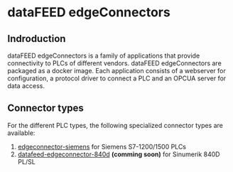 # dataFEED edgeConnectors

## Indroduction
dataFEED edgeConnectors is a family of applications that provide connectivity to PLCs of different vendors.
dataFEED edgeConnectors are packaged as a docker image. Each application consists of a webserver for configuration, a protocol driver to connect a PLC and an OPCUA server for data access.

## Connector types

For the different PLC types, the following specialized connector types are available:

  1. [edgeconnector-siemens](edgeconnector-siemens/README.md) for Siemens S7-1200/1500 PLCs
  2. [datafeed-edgeconnector-840d](datafeed-edgeconnector-840d/README.md) **(comming soon)** for Sinumerik 840D PL/SL
